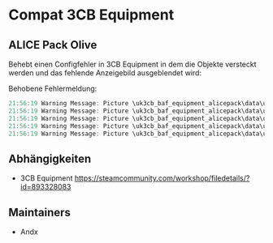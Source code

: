 # Compat 3CB Equipment

## ALICE Pack Olive

Behebt einen Configfehler in 3CB Equipment in dem die Objekte versteckt werden und das fehlende Anzeigebild ausgeblendet wird:

Behobene Fehlermeldung:

```c++
21:56:19 Warning Message: Picture \uk3cb_baf_equipment_alicepack\data\ui\icon_alicepack_dpmw_ca.paa not found
21:56:19 Warning Message: Picture \uk3cb_baf_equipment_alicepack\data\ui\icon_alicepack_oli_ca.paa not found
21:56:19 Warning Message: Picture \uk3cb_baf_equipment_alicepack\data\ui\icon_alicepack_dpmt_ca.paa not found
21:56:19 Warning Message: Picture \uk3cb_baf_equipment_alicepack\data\ui\icon_alicepack_ddpm_ca.paa not found
21:56:19 Warning Message: Picture \uk3cb_baf_equipment_alicepack\data\ui\icon_alicepack_cw_dpm_ca.paa not found
```

## Abhängigkeiten

- 3CB Equipment <https://steamcommunity.com/workshop/filedetails/?id=893328083>

## Maintainers

- Andx
